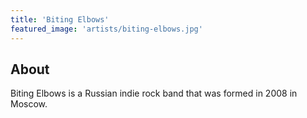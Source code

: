 ```yaml
---
title: 'Biting Elbows'
featured_image: 'artists/biting-elbows.jpg'
---
```


## About

Biting Elbows is a Russian indie rock band that was formed in 2008 in Moscow.
